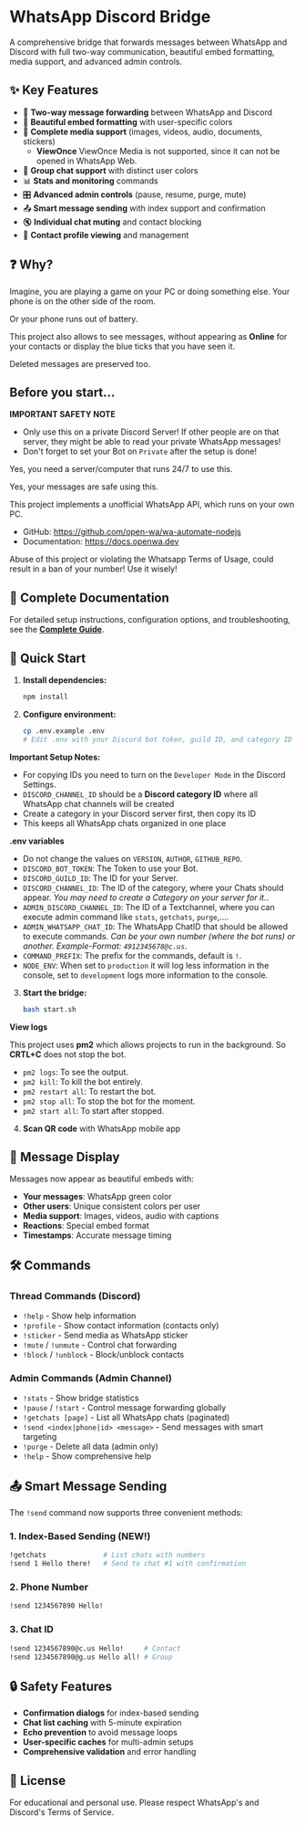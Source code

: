 # WhatsApp Discord Bridge

A comprehensive bridge that forwards messages between WhatsApp and Discord with full two-way communication, beautiful embed formatting, media support, and advanced admin controls.

## ✨ Key Features

- 🔄 **Two-way message forwarding** between WhatsApp and Discord
- 🎨 **Beautiful embed formatting** with user-specific colors
- 📱 **Complete media support** (images, videos, audio, documents, stickers)
   - **ViewOnce** ViewOnce Media is not supported, since it can not be opened in WhatsApp Web.
- 👥 **Group chat support** with distinct user colors
- 📊 **Stats and monitoring** commands
- 🎛️ **Advanced admin controls** (pause, resume, purge, mute)
- 📤 **Smart message sending** with index support and confirmation
- 🔇 **Individual chat muting** and contact blocking
- 👤 **Contact profile viewing** and management

## ❓ Why?

Imagine, you are playing a game on your PC or doing something else. Your phone is on the other side of the room.

Or your phone runs out of battery.

This project also allows to see messages, without appearing as **Online** for your contacts or display the blue ticks that you have seen it.

Deleted messages are preserved too.

## Before you start...

**IMPORTANT SAFETY NOTE**

- Only use this on a private Discord Server! If other people are on that server, they might be able to read your private WhatsApp messages!
- Don't forget to set your Bot on `Private` after the setup is done!

Yes, you need a server/computer that runs 24/7 to use this.

Yes, your messages are safe using this.

This project implements a unofficial WhatsApp API, which runs on your own PC.

- GitHub: https://github.com/open-wa/wa-automate-nodejs
- Documentation: https://docs.openwa.dev

Abuse of this project or violating the Whatsapp Terms of Usage, could result in a ban of your number! Use it wisely!

## 📖 Complete Documentation

For detailed setup instructions, configuration options, and troubleshooting, see the **[Complete Guide](GUIDE.md)**.

## 🚀 Quick Start

1. **Install dependencies:**
   ```bash
   npm install
   ```

2. **Configure environment:**
   ```bash
   cp .env.example .env
   # Edit .env with your Discord bot token, guild ID, and category ID
   ```

**Important Setup Notes:**
- For copying IDs you need to turn on the `Developer Mode` in the Discord Settings.
- `DISCORD_CHANNEL_ID` should be a **Discord category ID** where all WhatsApp chat channels will be created
- Create a category in your Discord server first, then copy its ID
- This keeps all WhatsApp chats organized in one place

**.env variables**

- Do not change the values on `VERSION`, `AUTHOR`, `GITHUB_REPO`.
- `DISCORD_BOT_TOKEN`: The Token to use your Bot.
- `DISCORD_GUILD_ID`: The ID for your Server.
- `DISCORD_CHANNEL_ID`: The ID of the category, where your Chats should appear. *You may need to create a Category on your server for it.*.
- `ADMIN_DISCORD_CHANNEL_ID`: The ID of a Textchannel, where you can execute admin command like `stats`, `getchats`, `purge`,....
- `ADMIN_WHATSAPP_CHAT_ID`: The WhatsApp ChatID that should be allowed to execute commands. *Can be your own number (where the bot runs) or another. Example-Format: `4912345678@c.us`*.
- `COMMAND_PREFIX`: The prefix for the commands, default is `!`.
- `NODE_ENV`: When set to `production` it will log less information in the console, set to `development` logs more information to the console.

3. **Start the bridge:**
   ```bash
   bash start.sh
   ```
**View logs**

This project uses **pm2** which allows projects to run in the background. So **CRTL+C** does not stop the bot.

- `pm2 logs`: To see the output.
- `pm2 kill`: To kill the bot entirely.
- `pm2 restart all`: To restart the bot.
- `pm2 stop all`: To stop the bot for the moment.
- `pm2 start all`: To start after stopped.

4. **Scan QR code** with WhatsApp mobile app

## 🎨 Message Display

Messages now appear as beautiful embeds with:
- **Your messages**: WhatsApp green color
- **Other users**: Unique consistent colors per user
- **Media support**: Images, videos, audio with captions
- **Reactions**: Special embed format
- **Timestamps**: Accurate message timing

## 🛠️ Commands

### Thread Commands (Discord)
- `!help` - Show help information
- `!profile` - Show contact information (contacts only)
- `!sticker` - Send media as WhatsApp sticker
- `!mute` / `!unmute` - Control chat forwarding
- `!block` / `!unblock` - Block/unblock contacts

### Admin Commands (Admin Channel)
- `!stats` - Show bridge statistics
- `!pause` / `!start` - Control message forwarding globally
- `!getchats [page]` - List all WhatsApp chats (paginated)
- `!send <index|phone|id> <message>` - Send messages with smart targeting
- `!purge` - Delete all data (admin only)
- `!help` - Show comprehensive help

## 📤 Smart Message Sending

The `!send` command now supports three convenient methods:

### 1. Index-Based Sending (NEW!)
```bash
!getchats              # List chats with numbers
!send 1 Hello there!   # Send to chat #1 with confirmation
```

### 2. Phone Number
```bash
!send 1234567890 Hello!
```

### 3. Chat ID
```bash
!send 1234567890@c.us Hello!     # Contact
!send 1234567890@g.us Hello all! # Group
```

## 🔒 Safety Features

- **Confirmation dialogs** for index-based sending
- **Chat list caching** with 5-minute expiration
- **Echo prevention** to avoid message loops
- **User-specific caches** for multi-admin setups
- **Comprehensive validation** and error handling

## 📄 License

For educational and personal use. Please respect WhatsApp's and Discord's Terms of Service.

